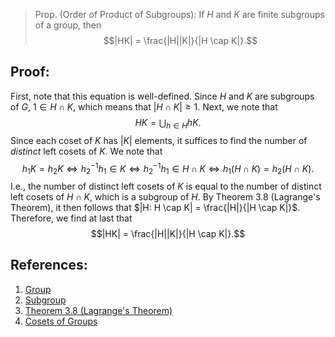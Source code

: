 > Prop. (Order of Product of Subgroups): If $H$ and $K$ are finite subgroups of a group, then $$|HK| = \frac{|H||K|}{|H \cap K|}.$$ 

## Proof: 
First, note that this equation is well-defined. Since $H$ and $K$ are subgroups of $G$, $1 \in H \cap K$, which means that $|H \cap K|\geq 1$. Next, we note that $$HK = \bigcup_{h \in H}hK.$$ Since each coset of $K$ has $|K|$ elements, it suffices to find the number of *distinct* left cosets of $K$. We note that $$h_{1}K = h_{2}K \iff h_{2}^{-1}h_{1} \in K \iff h_{2}^{-1}h_{1} \in H \cap K \iff h_{1}(H \cap K) = h_{2}(H \cap K).$$ I.e., the number of distinct left cosets of $K$ is equal to the number of distinct left cosets of $H \cap K$, which is a subgroup of $H$. By Theorem 3.8 (Lagrange's Theorem), it then follows that $|H: H \cap K| = \frac{|H|}{|H \cap K|}$. Therefore, we find at last that $$|HK| = \frac{|H||K|}{|H \cap K|}.$$ 
## References:
1. [Group](../Introduction%20to%20Groups/Group.md)
2. [Subgroup](../Subgroups/Subgroup.md)
3. [Theorem 3.8 (Lagrange's Theorem)](Theorem%203.8%20(Lagrange's%20Theorem).md)
4. [Cosets of Groups](Cosets%20of%20Groups.md)
 